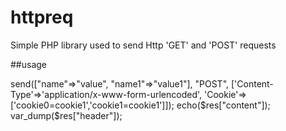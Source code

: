 # httpreq
Simple PHP library used to send Http 'GET' and 'POST' requests

##usage
  <?php
      
      require("httpreq.php");
      
      $url = "http://example.com/page.php";
	  $req = new httpreq($url);
	  $res = $req->send(["name"=>"value", "name1"=>"value1"], "POST", ['Content-Type'=>'application/x-www-form-urlencoded', 'Cookie'=>['cookie0=cookie1','cookie1=cookie1']]);
	  
	  echo($res["content"]);
	  var_dump($res["header"]);
	  
	  
	  
	  
	
